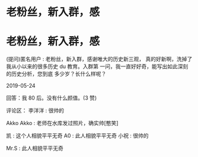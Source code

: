 # 老粉丝，新入群，感

# 老粉丝，新入群，感

(提问)匿名用户 : 老粉丝，新入群，感谢唯大的历史新三观， 真的好新啊，洗掉了我从小以来的很多历史 du 教育。入群第 一问，我一直好好奇，能写出如此深刻的历史分析，您到底 多少岁？长什么样呢？

2019-05-24

回答：我 80 后。没有什么颜值。(3 赞)

评论区： 李洋洋 : 很帅的

Akko Akko : 老师在水库发过照片，确实帅[憨笑]

凯 : 这个人相貌平平无奇 A0 : 此人相貌平平无奇 小祝 : 很帅的

Mr.S : 此人相貌平平无奇